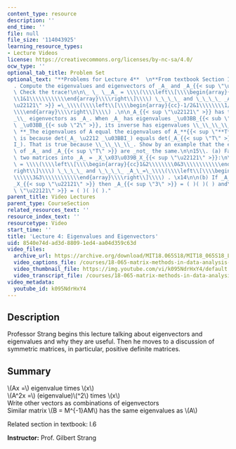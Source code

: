 ```yaml
---
content_type: resource
description: ''
end_time: ''
file: null
file_size: '114043925'
learning_resource_types:
- Lecture Videos
license: https://creativecommons.org/licenses/by-nc-sa/4.0/
ocw_type: ''
optional_tab_title: Problem Set
optional_text: "**Problems for Lecture 4**  \n**From textbook Section I.6**\n\n2\\\
  . Compute the eigenvalues and eigenvectors of _A_ and _A_{{< sup \"\u22121\" >}}.\
  \ Check the trace!\n\n\_ \_ \__A_ = \\\\(\\\\left\\[\\\\begin{array}{cc}0&2\\\\\\\
  \\1&1\\\\\\\\\\\\end{array}\\\\right\\]\\\\) \_\_\_\_ and \_\_\_\_ _A_{{< sup \"\
  \u22121\" >}} =\_\\\\(\\\\left\\[\\\\begin{array}{cc}-1/2&1\\\\\\\\1/2&0\\\\\\\\\
  \\\\end{array}\\\\right\\]\\\\) .\n\n_A_{{< sup \"\u22121\" >}} has the \\_\\_\\\
  _\\_ eigenvectors as _A_. When _A_ has eigenvalues _\u03BB_{{< sub \"1\" >}} and\
  \ _\u03BB_{{< sub \"2\" >}}, its inverse has eigenvalues \\_\\_\\_\\_.\n\n11\\.\
  \ **_The eigenvalues of A equal the eigenvalues of A_**{{< sup \"**T**\" >}}. This\
  \ is because det(_A_ \u2212 _\u03BBI_) equals det(_A_{{< sup \"T\" >}} \u2212 _\u03BB\
  I_). That is true because \\_\\_\\_\\_. Show by an example that the eigenvectors\
  \ of _A_ and _A_{{< sup \"T\" >}} are _not_ the same.\n\n15\\. (a) Factor these\
  \ two matrices into _A_ = _X_\x03\u039B_X_{{< sup \"\u22121\" >}}:\n\n\_ \_ \__A_\
  \ = \\\\(\\\\left\\[\\\\begin{array}{cc}1&2\\\\\\\\0&3\\\\\\\\\\\\end{array}\\\\\
  right\\]\\\\) \_\_\_\_ and \_\_\_\_ _A_\_=\_\\\\(\\\\left\\[\\\\begin{array}{cc}1&1\\\
  \\\\\\3&3\\\\\\\\\\\\end{array}\\\\right\\]\\\\) . \x14\n\n(b) If _A_ = _X_\x03\u039B\
  _X_{{< sup \"\u22121\" >}} then _A_{{< sup \"3\" >}} = ( )( )( ) and\__A_{{< sup\
  \ \"\u22121\" >}} = ( )( )( )."
parent_title: Video Lectures
parent_type: CourseSection
related_resources_text: ''
resource_index_text: ''
resourcetype: Video
start_time: ''
title: 'Lecture 4: Eigenvalues and Eigenvectors'
uid: 8540e74d-ad3d-8809-1ed4-aa04d359c63d
video_files:
  archive_url: https://archive.org/download/MIT18.065S18/MIT18_065S18_Lecture04_300k.mp4
  video_captions_file: /courses/18-065-matrix-methods-in-data-analysis-signal-processing-and-machine-learning-spring-2018/9ea80b7ada3c56098596eae487e32e52_k095NdrHxY4.vtt
  video_thumbnail_file: https://img.youtube.com/vi/k095NdrHxY4/default.jpg
  video_transcript_file: /courses/18-065-matrix-methods-in-data-analysis-signal-processing-and-machine-learning-spring-2018/a79157d515aaa07ade32a04e56ad8d1a_k095NdrHxY4.pdf
video_metadata:
  youtube_id: k095NdrHxY4
---
```


Description
-----------

Professor Strang begins this lecture talking about eigenvectors and eigenvalues and why they are useful. Then he moves to a discussion of symmetric matrices, in particular, positive definite matrices.

Summary
-------

\\(Ax =\\) eigenvalue times \\(x\\)  
\\(A^2x =\\) (eigenvalue)\\(^2\\) times \\(x\\)  
Write other vectors as combinations of eigenvectors  
Similar matrix \\(B = M^{-1}AM\\) has the same eigenvalues as \\(A\\)

Related section in textbook: I.6

**Instructor:** Prof. Gilbert Strang

